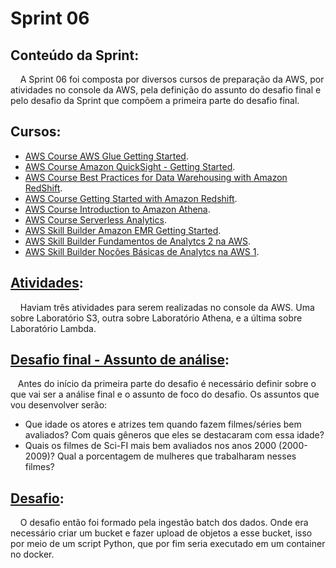 # Sprint 06
## Conteúdo da Sprint:
&nbsp;&nbsp;&nbsp; A Sprint 06 foi composta por diversos cursos de preparação da AWS, por atividades no console da AWS, pela definição do assunto do desafio final e pelo desafio da Sprint que compõem a primeira parte do desafio final. <p>

## Cursos:
* [AWS Course AWS Glue Getting Started](https://github.com/rehbeinp/EstagioC_UOL/blob/main/Sprint06/4.Certificados/AWS%20Course%20AWS%20Glue%20Getting%20Started.pdf).
* [AWS Course Amazon QuickSight - Getting Started](https://github.com/rehbeinp/EstagioC_UOL/blob/main/Sprint06/4.Certificados/AWS%20Course%20Amazon%20QuickSight%20-%20Getting%20Started.pdf).
* [AWS Course Best Practices for Data Warehousing with Amazon RedShift](https://github.com/rehbeinp/EstagioC_UOL/blob/main/Sprint06/4.Certificados/AWS%20Course%20Best%20Practices%20for%20Data%20Warehousing%20with%20Amazon%20RedShift.pdf).
* [AWS Course Getting Started with Amazon Redshift](https://github.com/rehbeinp/EstagioC_UOL/blob/main/Sprint06/4.Certificados/AWS%20Course%20Getting%20Started%20with%20Amazon%20Redshift.pdf).
* [AWS Course Introduction to Amazon Athena](https://github.com/rehbeinp/EstagioC_UOL/blob/main/Sprint06/4.Certificados/AWS%20Course%20Introduction%20to%20Amazon%20Athena%20(Portuguese).pdf).
* [AWS Course Serverless Analytics](https://github.com/rehbeinp/EstagioC_UOL/blob/main/Sprint06/4.Certificados/AWS%20Course%20Serverless%20Analytics%20(Portuguese).pdf).
* [AWS Skill Builder Amazon EMR Getting Started](https://github.com/rehbeinp/EstagioC_UOL/blob/main/Sprint06/4.Certificados/AWS%20Skill%20Builder%20Amazon%20EMR%20Getting%20Started.pdf).
* [AWS Skill Builder Fundamentos de Analytcs 2 na AWS](https://github.com/rehbeinp/EstagioC_UOL/blob/main/Sprint06/4.Certificados/AWS%20Skill%20Builder%20Fundamentos%20de%20Analytcs%202%20na%20AWS.pdf).
* [AWS Skill Builder Noções Básicas de Analytcs na AWS 1](https://github.com/rehbeinp/EstagioC_UOL/blob/main/Sprint06/4.Certificados/AWS%20Skill%20Builder%20Nocoes%20basicas%20de%20analytcs%20na%20AWS%201.pdf). <p>

## [Atividades](https://github.com/rehbeinp/EstagioC_UOL/blob/main/Sprint06/2.Atividade.md): 
&nbsp;&nbsp;&nbsp; Haviam três atividades para serem realizadas no console da AWS. Uma sobre Laboratório S3, outra sobre Laboratório Athena, e a última sobre Laboratório Lambda.

## [Desafio final - Assunto de análise](https://github.com/rehbeinp/EstagioC_UOL/blob/main/Sprint06/1.Desafio.md#assunto-de-an%C3%A1lise):
&nbsp;&nbsp;&nbsp;Antes do início da primeira parte do desafio é necessário definir sobre o que vai ser a análise final e o assunto de foco do desafio. Os assuntos que vou desenvolver serão:
* Que idade os atores e atrizes tem quando fazem filmes/séries bem avaliados? Com quais gêneros que eles se destacaram com essa idade?
* Quais os filmes de Sci-FI mais bem avaliados nos anos 2000 (2000-2009)? Qual a porcentagem de mulheres que trabalharam nesses filmes?

## [Desafio](https://github.com/rehbeinp/EstagioC_UOL/blob/main/Sprint06/1.Desafio.md):
&nbsp;&nbsp;&nbsp; O desafio então foi formado pela ingestão batch dos dados. Onde era necessário criar um bucket e fazer upload de objetos a esse bucket, isso por meio de um script Python, que por fim seria executado em um container no docker.
